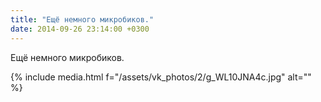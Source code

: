 ```yaml
---
title: "Ещё немного микробиков."
date: 2014-09-26 23:14:00 +0300
---
```


Ещё немного микробиков.

{% include media.html f="/assets/vk_photos/2/g_WL10JNA4c.jpg" alt="" %}

